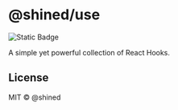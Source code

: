 # @shined/use

![Static Badge](https://img.shields.io/badge/Checked_with-Biome-60a5fa?style=flat&logo=biome)

A simple yet powerful collection of React Hooks.

## License

MIT © @shined
